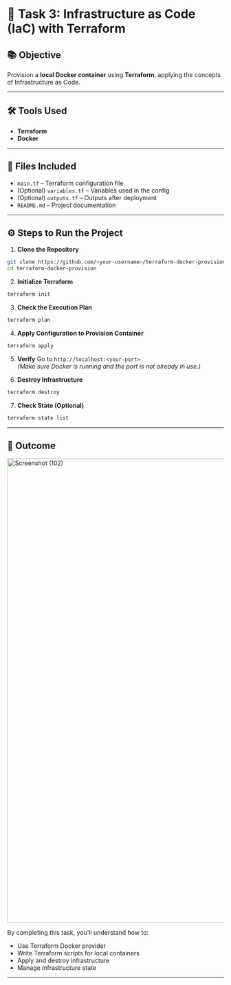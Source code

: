 # 🚀 Task 3: Infrastructure as Code (IaC) with Terraform

## 📚 Objective
Provision a **local Docker container** using **Terraform**, applying the concepts of Infrastructure as Code.

---

## 🛠 Tools Used
- **Terraform**
- **Docker**

---

## 📂 Files Included

- `main.tf` – Terraform configuration file
- (Optional) `variables.tf` – Variables used in the config
- (Optional) `outputs.tf` – Outputs after deployment
- `README.md` – Project documentation

---

## ⚙️ Steps to Run the Project

1. **Clone the Repository**
```bash
git clone https://github.com/<your-username>/terraform-docker-provision.git
cd terraform-docker-provision
```

2. **Initialize Terraform**
```bash
terraform init
```

3. **Check the Execution Plan**
```bash
terraform plan
```

4. **Apply Configuration to Provision Container**
```bash
terraform apply
```

5. **Verify**
Go to `http://localhost:<your-port>`  
*(Make sure Docker is running and the port is not already in use.)*

6. **Destroy Infrastructure**
```bash
terraform destroy
```

7. **Check State (Optional)**
```bash
terraform state list
```

---

## 🎯 Outcome

<img width="1920" height="1080" alt="Screenshot (102)" src="https://github.com/user-attachments/assets/bf00b1e2-cde1-4f4b-90f3-b6690513f382" />


By completing this task, you'll understand how to:
- Use Terraform Docker provider
- Write Terraform scripts for local containers
- Apply and destroy infrastructure
- Manage infrastructure state

---
